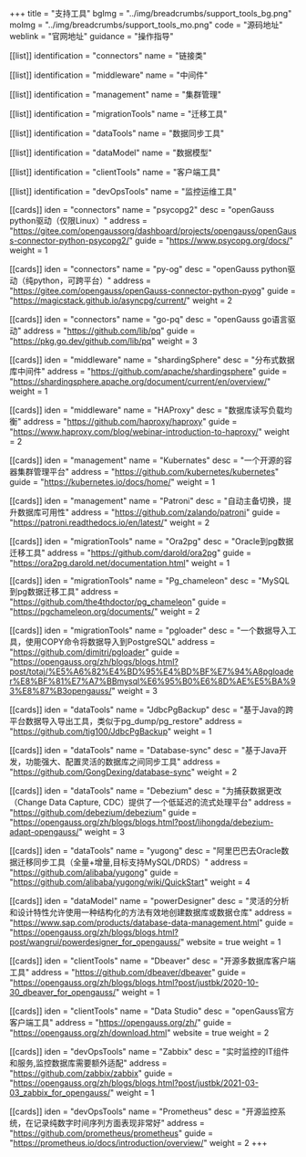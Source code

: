 +++
title = "支持工具"
bgImg = "../img/breadcrumbs/support_tools_bg.png"
moImg = "../img/breadcrumbs/support_tools_mo.png"
code = "源码地址"
weblink = "官网地址"
guidance = "操作指导"

[[list]]
identification = "connectors"
name = "链接类"

[[list]]
identification = "middleware"
name = "中间件"

[[list]]
identification = "management"
name = "集群管理"

[[list]]
identification = "migrationTools"
name = "迁移工具"

[[list]]
identification = "dataTools"
name = "数据同步工具"

[[list]]
identification = "dataModel"
name = "数据模型"

[[list]]
identification = "clientTools"
name = "客户端工具"

[[list]]
identification = "devOpsTools"
name = "监控运维工具"

[[cards]]
iden = "connectors"
name = "psycopg2"
desc = "openGauss python驱动（仅限Linux）"
address = "https://gitee.com/opengaussorg/dashboard/projects/opengauss/openGauss-connector-python-psycopg2/"
guide = "https://www.psycopg.org/docs/"
weight = 1

[[cards]]
iden = "connectors"
name = "py-og"
desc = "openGauss python驱动（纯python，可跨平台）"
address = "https://gitee.com/opengauss/openGauss-connector-python-pyog"
guide = "https://magicstack.github.io/asyncpg/current/"
weight = 2

[[cards]]
iden = "connectors"
name = "go-pq"
desc = "openGauss go语言驱动"
address = "https://github.com/lib/pq"
guide = "https://pkg.go.dev/github.com/lib/pq"
weight = 3

[[cards]]
iden = "middleware"
name = "shardingSphere"
desc = "分布式数据库中间件"
address = "https://github.com/apache/shardingsphere"
guide = "https://shardingsphere.apache.org/document/current/en/overview/"
weight = 1

[[cards]]
iden = "middleware"
name = "HAProxy"
desc = "数据库读写负载均衡"
address = "https://github.com/haproxy/haproxy"
guide = "https://www.haproxy.com/blog/webinar-introduction-to-haproxy/"
weight = 2


[[cards]]
iden = "management"
name = "Kubernates"
desc = "一个开源的容器集群管理平台"
address = "https://github.com/kubernetes/kubernetes"
guide = "https://kubernetes.io/docs/home/"
weight = 1

[[cards]]
iden = "management"
name = "Patroni"
desc = "自动主备切换，提升数据库可用性"
address = "https://github.com/zalando/patroni"
guide = "https://patroni.readthedocs.io/en/latest/"
weight = 2


[[cards]]
iden = "migrationTools"
name = "Ora2pg"
desc = "Oracle到pg数据迁移工具"
address = "https://github.com/darold/ora2pg"
guide = "https://ora2pg.darold.net/documentation.html"
weight = 1

[[cards]]
iden = "migrationTools"
name = "Pg_chameleon"
desc = "MySQL到pg数据迁移工具"
address = "https://github.com/the4thdoctor/pg_chameleon"
guide = "https://pgchameleon.org/documents/"
weight = 2

[[cards]]
iden = "migrationTools"
name = "pgloader"
desc = "一个数据导入工具，使用COPY命令将数据导入到PostgreSQL"
address = "https://github.com/dimitri/pgloader"
guide = "https://opengauss.org/zh/blogs/blogs.html?post/totaj/%E5%A6%82%E4%BD%95%E4%BD%BF%E7%94%A8pgloader%E8%BF%81%E7%A7%BBmysql%E6%95%B0%E6%8D%AE%E5%BA%93%E8%87%B3opengauss/"
weight = 3

[[cards]]
iden = "dataTools"
name = "JdbcPgBackup"
desc = "基于Java的跨平台数据导入导出工具，类似于pg_dump/pg_restore"
address = "https://github.com/tig100/JdbcPgBackup"
weight = 1

[[cards]]
iden = "dataTools"
name = "Database-sync"
desc = "基于Java开发，功能强大、配置灵活的数据库之间同步工具"
address = "https://github.com/GongDexing/database-sync"
weight = 2

[[cards]]
iden = "dataTools"
name = "Debezium"
desc = "为捕获数据更改（Change Data Capture, CDC）提供了一个低延迟的流式处理平台"
address = "https://github.com/debezium/debezium"
guide = "https://opengauss.org/zh/blogs/blogs.html?post/lihongda/debezium-adapt-opengauss/"
weight = 3

[[cards]]
iden = "dataTools"
name = "yugong"
desc = "阿里巴巴去Oracle数据迁移同步工具（全量+增量,目标支持MySQL/DRDS）"
address = "https://github.com/alibaba/yugong"
guide = "https://github.com/alibaba/yugong/wiki/QuickStart"
weight = 4

[[cards]]
iden = "dataModel"
name = "powerDesigner"
desc = "灵活的分析和设计特性允许使用一种结构化的方法有效地创建数据库或数据仓库"
address = "https://www.sap.com/products/database-data-management.html"
guide = "https://opengauss.org/zh/blogs/blogs.html?post/wangrui/powerdesigner_for_opengauss/"
website = true
weight = 1

[[cards]]
iden = "clientTools"
name = "Dbeaver"
desc = "开源多数据库客户端工具"
address = "https://github.com/dbeaver/dbeaver"
guide = "https://opengauss.org/zh/blogs/blogs.html?post/justbk/2020-10-30_dbeaver_for_opengauss/"
weight = 1

[[cards]]
iden = "clientTools"
name = "Data Studio"
desc = "openGauss官方客户端工具"
address = "https://opengauss.org/zh/"
guide = "https://opengauss.org/zh/download.html"
website = true
weight = 2

[[cards]]
iden = "devOpsTools"
name = "Zabbix"
desc = "实时监控的IT组件和服务,监控数据库需要额外适配"
address = "https://github.com/zabbix/zabbix"
guide = "https://opengauss.org/zh/blogs/blogs.html?post/justbk/2021-03-03_zabbix_for_opengauss/"
weight = 1

[[cards]]
iden = "devOpsTools"
name = "Prometheus"
desc = "开源监控系统，在记录纯数字时间序列方面表现非常好"
address = "https://github.com/prometheus/prometheus"
guide = "https://prometheus.io/docs/introduction/overview/"
weight = 2
+++